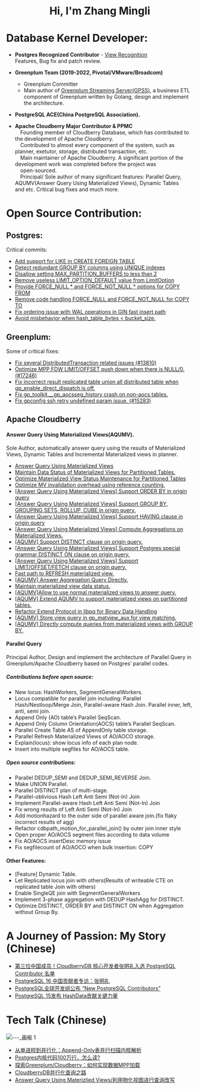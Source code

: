
<h1 align="center">Hi, I'm Zhang Mingli</h1>

# Database Kernel Developer:

* **Postgres Recognized Contributor** - [View Recognition](https://www.postgresql.org/message-id/Zv_zyxTfYmG9WgXn%40msg.df7cb.de)  
  Features, Bug fix and patch review.
* **Greenplum Team (2019-2022, Pivotal/VMware/Broadcom)**
  * Greenplum Committer
  * Main author of [Greenplum Streaming Server(GPSS)](https://techdocs.broadcom.com/us/en/vmware-tanzu/data-solutions/tanzu-greenplum-streaming-server/2-1/gp-streaming-server/overview.html), a business ETL component of Greenplum written by Golang, design and implement the architecture.

* **PostgreSQL ACE(China PostgreSQL Association).**

* **Apache Cloudberry Major Contributor & PPMC**  
  &emsp;Founding member of Cloudberry Database, which has contributed to the development of Apache Cloudberry.   
  &emsp;Contributed to almost every component of the system, such as planner, exetutor, storage, distributed transaction, etc.  
  &emsp;Main maintainer of Apache Cloudberry. A significant portion of the development work was completed before the project was  
  &emsp;open-sourced.  
  &emsp;Principal/ Sole author of many significant features: Parallel Query, AQUMV(Answer Query Using Materialized Views), Dynamic Tables
  &emsp;and etc. Critical bug fixes and much more. 

# Open Source Contribution:
## Postgres:
  
  Critical commits:
* [Add support for LIKE in CREATE FOREIGN TABLE](https://github.com/postgres/postgres/commit/302cf15759233e654512979286ce1a5c3b36625f)
* [Detect redundant GROUP BY columns using UNIQUE indexes](https://github.com/postgres/postgres/commit/bd10ec529796a13670645e6acd640c6f290df020)
* [Disallow setting MAX_PARTITION_BUFFERS to less than 2](https://github.com/postgres/postgres/commit/c19615fe391c9577e2129fed4429736f6b5295da)
* [Remove useless LIMIT_OPTION_DEFAULT value from LimitOption](https://github.com/postgres/postgres/commit/a6be0600ac3b71dda8277ab0fcbe59ee101ac1ce)
* [Provide FORCE_NULL * and FORCE_NOT_NULL * options for COPY FROM](https://github.com/postgres/postgres/commit/f6d4c9cf162b70f2837fb6c2a83e80a3f3410695)
* [Remove code handling FORCE_NULL and FORCE_NOT_NULL for COPY TO](https://github.com/postgres/postgres/commit/8e621c10c73a93e1078ad85fe70fb4478537a798)
* [Fix ordering issue with WAL operations in GIN fast insert path](https://github.com/postgres/postgres/commit/56b662523fd49f75abe89d5bad54d377b2f36c24)
* [Avoid misbehavior when hash_table_bytes < bucket_size.](https://github.com/postgres/postgres/commit/55d9cd46f65a5fc0c3bbb69d36cc9dba597a8c9c)

## Greenplum:
  Some of critical fixes:
* [Fix several DistributedTransaction related issues (#13810)](https://github.com/greenplum-db/gpdb-archive/commit/87fbf064ba231e6bde03bdbb1c07af0adcbdc22f)
* [Optimize MPP FDW LIMIT/OFFSET push down when there is NULL/0. (#17246)](https://github.com/greenplum-db/gpdb-archive/commit/eeea7f194400bd0cfb90f399e53bcacd202fe6e9)
* [Fix incorrect result replicated table union all distributed table when gp_enable_direct_dispatch is off.](https://github.com/greenplum-db/gpdb-archive/commit/e49937c5923845378921372c84796f906d1c2d2e)
* [Fix gp_toolkit.__gp_aocsseg_history crash on non-aocs tables.](https://github.com/greenplum-db/gpdb-archive/commit/2c76c91c98a127ab5a290f1c7d711a31fd2e4e6e)
* [Fix gpconfig ssh retry undefined param issue. (#15283)](https://github.com/greenplum-db/gpdb-archive/commit/ed84aaa260269544d042795d4bed58bd71c2348d)

## Apache Cloudberry

#### Answer Query Using Materialized Views(AQUMV).  
  Sole Author, automatically answer query using the results of Materialized Views, Dynamic Tables and Incremental Materialized views in planner.    
* [Answer Query Using Materialized Views](https://github.com/apache/cloudberry/pull/298)
* [Maintain Data Status of Materialized Views for Partitioned Tables.](https://github.com/apache/cloudberry/pull/786)
* [Optimize Materialized View Status Maintenance for Partitioned Tables](https://github.com/apache/cloudberry/pull/990)
* [Optimize MV invalidation overhead using reference counting.](https://github.com/apache/cloudberry/pull/1029)
* [[Answer Query Using Materialized Views] Support ORDER BY in origin query](https://github.com/apache/cloudberry/pull/358)
* [[Answer Query Using Materialized Views] Support GROUP BY, GROUPING SETS, ROLLUP, CUBE in origin query.](https://github.com/apache/cloudberry/pull/342)
* [[Answer Query Using Materialized Views] Support HAVING clause in origin query](https://github.com/apache/cloudberry/pull/354)
* [[Answer Query Using Materialized Views] Compute Aggregations on Materialized Views.](https://github.com/apache/cloudberry/pull/322)
* [[AQUMV] Support DISTINCT clause on origin query.](https://github.com/apache/cloudberry/pull/439)
* [[Answer Query Using Materialized Views] Support Postgres special grammar DISTINCT ON clause on origin query.](https://github.com/apache/cloudberry/pull/441)
* [[Answer Query Using Materialized Views] Support LIMIT/OFFSET/FETCH clause on origin query.](https://github.com/apache/cloudberry/pull/446)
* [Fast path to REFRESH materialized view.](https://github.com/apache/cloudberry/pull/682)
* [[AQUMV] Answer Aggregation Query Directly.](https://github.com/apache/cloudberry/pull/705)
* [Maintain materialized view data status.](https://github.com/apache/cloudberry/pull/501)
* [[AQUMV]Allow to use normal materialized views to answer query.](https://github.com/apache/cloudberry/pull/528)
* [[AQUMV] Extend AQUMV to support materialized views on partitioned tables.](https://github.com/apache/cloudberry/pull/965)
* [Refactor Extend Protocol in libpq for Binary Data Handling](https://github.com/apache/cloudberry/pull/1098)
* [[AQUMV] Store view query in gp_matview_aux for view matching.](https://github.com/apache/cloudberry/pull/1117)
* [[AQUMV] Directly compute queries from materialized views with GROUP BY.](https://github.com/apache/cloudberry/pull/1143)

#### Parallel Query
Principal Author, Design and implement the architecture of Parallel Query in Greenplum/Apache Cloudberry based on Postgres’ parallel codes.

##### Contributions before open source:
* New locus: HashWorkers, SegmentGeneralWorkers.
* Locus compatible for parallel join including: Parallel Hash/Nestloop/Merge Join, Parallel-aware Hash Join. Parallel inner, left, anti, semi join.
* Append Only (AO) table’s Parallel SeqScan.
* Append Only Column Orientation(AOCS) table’s Parallel SeqScan.
* Parallel Create Table AS of AppendOnly table storage.
* Parallel Refresh Materialized Views of AO/AOCO storage.
* Explain(locus): show locus info of each plan node.
* Insert into multiple segfiles for AO/AOCS table.

##### Open source contributions:
* Parallel DEDUP_SEMI and DEDUP_SEMI_REVERSE Join.
* Make UNION Parallel.
* Parallel DISTINCT plan of multi-stage. 
* Parallel-oblivious Hash Left Anti Semi (Not-In) Join
* Implement Parallel-aware Hash Left Anti Semi (Not-In) Join
* Fix wrong results of Left Anti Semi (Not-In) Join
* Add motionhazard to the outer side of parallel aware join.(fix flaky incorrect results of agg)
* Refactor cdbpath_motion_for_parallel_join() by outer join inner style
* Open proper AO/AOCS segment files according to data volume
* Fix AO/AOCS insertDesc memory issue
* Fix segfilecount of AO/AOCO when bulk insertion: COPY 

#### Other Features:
* [Feature] Dynamic Table.
* Let Replicated locus join with others(Results of writeable CTE on replicated table Join with others)
* Enable SingleQE join with SegmentGeneralWorkers 
* Implement 3-phase aggregation with DEDUP HashAgg for DISTINCT. 
* Optimize DISTINCT, ORDER BY and DISTINCT ON when Aggregation without Group By. 

# A Journey of Passion: My Story (Chinese)
  * [第三位中国成员！CloudberryDB 核心开发者张明礼入选 PostgreSQL Contributor 名单](https://mp.weixin.qq.com/s/zTC1qXAe4M9XkDXp-2LEyw)
  * [PostgreSQL 16 中国贡献者专访：张明礼](https://mp.weixin.qq.com/s/jVSpFDQt4Sby2XyNTC7vYw)
  * [PostgreSQL全球开发组公布 “New PostgreSQL Contributors”](https://mp.weixin.qq.com/s/hyuxaWyGCS51-ID2rqLXmw)
  * [PostgreSQL 15发布  HashData贡献关键力量](https://mp.weixin.qq.com/s/EqNQxY9GHYuPIAmYv1WM6g)

# Tech Talk (Chinese)
![---_画板 1](https://github.com/user-attachments/assets/77908b91-4b36-4be5-81c6-1150d10f04be)

  * [从单进程到并行化：Append-Only表并行扫描内核解析](https://mp.weixin.qq.com/s/1tGA15ZvIqqAMmbIEhgbmg)
  * [Postgres内核代码100万行，怎么读?](https://mp.weixin.qq.com/s/YPeZ6LjR-Zlf4ZhkPhUqvA?token=240283712&lang=zh_CN)
  * [探索Greenplum/Cloudberry：如何实现数据MPP加载](https://mp.weixin.qq.com/s/cbtbkU_h1wNWnDeiZW6riQ?token=240283712&lang=zh_CN)
  * [CloudberryDB并行化查询之路](https://www.bilibili.com/video/BV1nz4y1A7jP/?share_source=copy_web&vd_source=7ab59479316c3260a8af8ad675a3150d)
  * [Answer Query Using Materizlied Views/利用物化视图进行查询改写](https://www.bilibili.com/video/BV19PyzYUESY/?vd_source=8981cae9a2ba32197a3c2fc070f1464b)



<!--
# Open Source Contributions

## Postgres: 

**[Postgres 15 Contributor Acknowledgement(Zhang Mingli)](https://www.postgresql.org/docs/current/release-15.html#RELEASE-15-ACKNOWLEDGEMENTS)**

**[Postgres 16 Contributor Acknowledgement(Mingli Zhang)](https://www.postgresql.org/docs/16/release-16.html#RELEASE-16-ACKNOWLEDGEMENTS)**
-->
